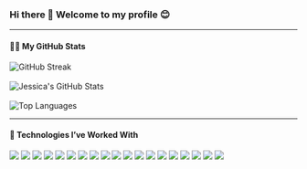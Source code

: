 ### Hi there 👋 Welcome to my profile 😊

---

#### 👩‍💻 My GitHub Stats
<div align="left">
    <img src="https://github-readme-streak-stats.herokuapp.com?user=jessicaclarita&theme=dark" alt="GitHub Streak" />
  <br/><br/>
    <img src="https://github-readme-stats.vercel.app/api?username=jessicaclarita&count_private=true&show_icons=true&include_all_commits=true&hide_title=true&theme=dark" alt="Jessica's GitHub Stats" />
  <br/><br/>
  <img src="https://github-readme-stats.vercel.app/api/top-langs/?username=jessicaclarita&layout=compact&theme=dark" alt="Top Languages" />
</div>

---

#### 🌱 Technologies I’ve Worked With

<div align="left">
  <img src="https://img.shields.io/badge/HTML5-455a64?style=for-the-badge&logo=html5&logoColor=ef5350" />
  <img src="https://img.shields.io/badge/CSS3-546e7a?style=for-the-badge&logo=css3&logoColor=42a5f5" />
  <img src="https://img.shields.io/badge/JavaScript-607d8b?style=for-the-badge&logo=javascript&logoColor=ffeb3b" />
  <img src="https://img.shields.io/badge/TypeScript-37474f?style=for-the-badge&logo=typescript&logoColor=03a9f4" />
  <img src="https://img.shields.io/badge/React-263238?style=for-the-badge&logo=react&logoColor=00bcd4" />
  <img src="https://img.shields.io/badge/Next.js-3e2723?style=for-the-badge&logo=next.js&logoColor=8bc34a" />
  <img src="https://img.shields.io/badge/TailwindCSS-424242?style=for-the-badge&logo=tailwindcss&logoColor=00acc1" />
  <img src="https://img.shields.io/badge/Material UI-4a148c?style=for-the-badge&logo=mui&logoColor=ab47bc" />
  <img src="https://img.shields.io/badge/Bootstrap-6a1b9a?style=for-the-badge&logo=bootstrap&logoColor=ec407a" />
  <img src="https://img.shields.io/badge/Python-283593?style=for-the-badge&logo=python&logoColor=3f51b5" />
  <img src="https://img.shields.io/badge/Node.js-004d40?style=for-the-badge&logo=node.js&logoColor=4caf50" />
  <img src="https://img.shields.io/badge/Express.js-333639?style=for-the-badge&logo=express&logoColor=cddc39" />
  <img src="https://img.shields.io/badge/MongoDB-1b5e20?style=for-the-badge&logo=mongodb&logoColor=4caf50" />
  <img src="https://img.shields.io/badge/Firebase-ff6f00?style=for-the-badge&logo=firebase&logoColor=ffca28" />
  <img src="https://img.shields.io/badge/MySQL-0d47a1?style=for-the-badge&logo=mysql&logoColor=2196f3" />
  <img src="https://img.shields.io/badge/Git-b71c1c?style=for-the-badge&logo=git&logoColor=d32f2f" />
  <img src="https://img.shields.io/badge/Postman-bf360c?style=for-the-badge&logo=postman&logoColor=ff7043" />
  <img src="https://img.shields.io/badge/VS Code-1a237e?style=for-the-badge&logo=visualstudiocode&logoColor=3f51b5" />
  <img src="https://img.shields.io/badge/GitHub-212121?style=for-the-badge&logo=github&logoColor=eeeeee" />
</div>
